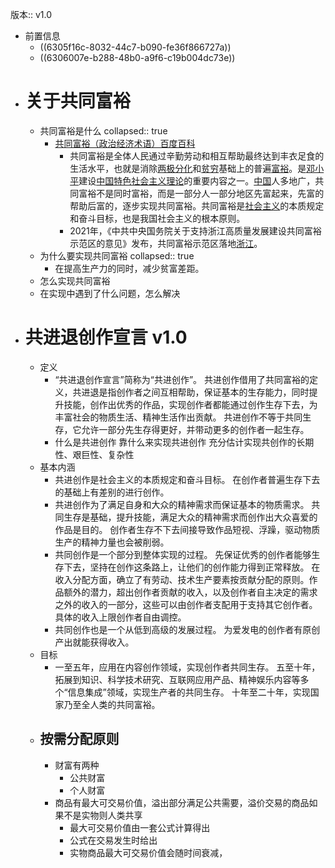版本:: v1.0

- 前置信息
	- ((6305f16c-8032-44c7-b090-fe36f866727a))
	- ((6306007e-b288-48b0-a9f6-c19b004dc73e))
- # 关于共同富裕
	- 共同富裕是什么
	  collapsed:: true
		- [共同富裕（政治经济术语）百度百科](https://baike.baidu.com/item/%E5%85%B1%E5%90%8C%E5%AF%8C%E8%A3%95/7790098)
			- 共同富裕是全体人民通过辛勤劳动和相互帮助最终达到丰衣足食的生活水平，也就是消除[两极分化](https://baike.baidu.com/item/%E4%B8%A4%E6%9E%81%E5%88%86%E5%8C%96/3233374)和[贫穷](https://baike.baidu.com/item/%E8%B4%AB%E7%A9%B7/1598839)基础上的普遍[富裕](https://baike.baidu.com/item/%E5%AF%8C%E8%A3%95/7982202)。是[邓小平](https://baike.baidu.com/item/%E9%82%93%E5%B0%8F%E5%B9%B3/116181)建设[中国特色社会主义理论](https://baike.baidu.com/item/%E4%B8%AD%E5%9B%BD%E7%89%B9%E8%89%B2%E7%A4%BE%E4%BC%9A%E4%B8%BB%E4%B9%89%E7%90%86%E8%AE%BA/2762288)的重要内容之一。[中国](https://baike.baidu.com/item/%E4%B8%AD%E5%9B%BD/22516505)人多地广，共同富裕不是同时富裕，而是一部分人一部分地区先富起来，先富的帮助后富的，逐步实现共同富裕。共同富裕是[社会主义](https://baike.baidu.com/item/%E7%A4%BE%E4%BC%9A%E4%B8%BB%E4%B9%89/296)的本质规定和奋斗目标，也是我国社会主义的根本原则。
			- 2021年，《中共中央国务院关于支持浙江高质量发展建设共同富裕示范区的意见》发布，共同富裕示范区落地[浙江](https://baike.baidu.com/item/%E6%B5%99%E6%B1%9F/154399)。
	- 为什么要实现共同富裕
	  collapsed:: true
		- 在提高生产力的同时，减少贫富差距。
	- 怎么实现共同富裕
	- 在实现中遇到了什么问题，怎么解决
- # 共进退创作宣言 v1.0
	- 定义
		- “共进退创作宣言”简称为“共进创作”。
		  共进创作借用了共同富裕的定义，共进退是指创作者之间互相帮助，保证基本的生存能力，同时提升技能，创作出优秀的作品，实现创作者都能通过创作生存下去，为丰富社会的物质生活、精神生活作出贡献。
		  共进创作不等于共同生存，它允许一部分先生存得更好，并带动更多的创作者一起生存。
		- 什么是共进创作
		  靠什么来实现共进创作
		  充分估计实现共创作的长期性、艰巨性、复杂性
	- 基本内涵
		- 共进创作是社会主义的本质规定和奋斗目标。
		  在创作者普遍生存下去的基础上有差别的进行创作。
		- 共进创作为了满足自身和大众的精神需求而保证基本的物质需求。
		  共同生存是基础，提升技能，满足大众的精神需求而创作出大众喜爱的作品是目的。
		  创作者生存不下去间接导致作品短视、浮躁，驱动物质生产的精神力量也会被削弱。
		- 共同创作是一个部分到整体实现的过程。
		  先保证优秀的创作者能够生存下去，坚持在创作这条路上，让他们的创作能力得到正常释放。
		  在收入分配方面，确立了有劳动、技术生产要素按贡献分配的原则。作品额外的潜力，超出创作者贡献的收入，以及创作者自主决定的需求之外的收入的一部分，这些可以由创作者支配用于支持其它创作者。具体的收入上限创作者自由调控。
		- 共同创作也是一个从低到高级的发展过程。
		  为爱发电的创作者有原创产出就能获得收入。
	- 目标
		- 一至五年，应用在内容创作领域，实现创作者共同生存。
		  五至十年，拓展到知识、科学技术研究、互联网应用产品、精神娱乐内容等多个“信息集成”领域，实现生产者的共同生存。
		  十年至二十年，实现国家乃至全人类的共同富裕。
	- ## 按需分配原则
		- 财富有两种
			- 公共财富
			- 个人财富
		- 商品有最大可交易价值，溢出部分满足公共需要，溢价交易的商品如果不是实物则人类共享
			- 最大可交易价值由一套公式计算得出
			- 公式在交易发生时给出
			- 实物商品最大可交易价值会随时间衰减，